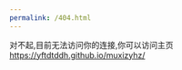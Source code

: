 ```yaml
---
permalink: /404.html
---
```

<html>
  <head></head>
  <body>
对不起,目前无法访问你的连接,你可以访问主页 <a href="https://yftdtddh.github.io/muxizyhz/">https://yftdtddh.github.io/muxizyhz/</a>
    </body>
</html>